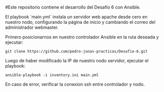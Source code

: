 #Este repositorio contiene el desarrollo del Desafío 6 con Ansible.

<p>
El playbook `main.yml` instala un servidor web apache desde cero en nuestro nodo, configurando la página de inicio y cambiando el correo del administrador webmaster.
</p>

Primero posicionarnos en nuestro controlador Ansible en la ruta deseada y ejecutar:

```
git clone https://github.com/pedro-jonas-practicas/Desafio-6.git
```

Luego de haber modificado la IP de nuestro nodo servidor, ejecutar el playbook:
```
ansible-playbook -i inventory.ini main.yml
```
En caso de error, verificar la conexion ssh entre controlador y nodo.
